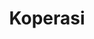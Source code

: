 ---
id: 49
title : Koperasi
linkurl: https://kutt.it/fDaqJG
fitur: aspekpajak
category: aspekpajak
createdTime : 31/07/2019
modifiedTime : 26/12/2019
topik: Versi Lengkap
---